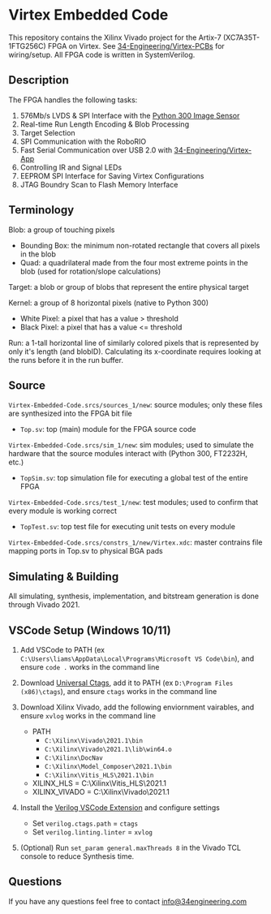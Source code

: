 # Virtex Embedded Code

This repository contains the Xilinx Vivado project for the Artix-7 (XC7A35T-1FTG256C) FPGA on Virtex. See [34-Engineering/Virtex-PCBs](https://github.com/34-Engineering/Virtex-PCBs) for wiring/setup. All FPGA code is written in SystemVerilog.

## Description

The FPGA handles the following tasks:

 1) 576Mb/s LVDS & SPI Interface with the [Python 300 Image Sensor](https://www.onsemi.com/pdf/datasheet/noip1sn1300a-d.pdf)
 2) Real-time Run Length Encoding & Blob Processing
 3) Target Selection
 4) SPI Communication with the RoboRIO
 5) Fast Serial Communication over USB 2.0 with [34-Engineering/Virtex-App](https://github.com/34-Engineering/Virtex-App)
 6) Controlling IR and Signal LEDs
 7) EEPROM SPI Interface for Saving Virtex Configurations
 8) JTAG Boundry Scan to Flash Memory Interface

## Terminology

Blob: a group of touching pixels

- Bounding Box: the minimum non-rotated rectangle that covers all pixels in the blob
- Quad: a quadrilateral made from the four most extreme points in the blob (used for rotation/slope calculations)

Target: a blob or group of blobs that represent the entire physical target

Kernel: a group of 8 horizontal pixels (native to Python 300)

- White Pixel: a pixel that has a value >  threshold
- Black Pixel: a pixel that has a value <= threshold

Run: a 1-tall horizontal line of similarly colored pixels that is represented by only it's length (and blobID). Calculating its x-coordinate requires looking at the runs before it in the run buffer.

## Source

`Virtex-Embedded-Code.srcs/sources_1/new`: source modules; only these files are synthesized into the FPGA bit file

- `Top.sv`: top (main) module for the FPGA source code

`Virtex-Embedded-Code.srcs/sim_1/new`: sim modules; used to simulate the hardware that the source modules interact with (Python 300, FT2232H, etc.)

- `TopSim.sv`: top simulation file for executing a global test of the entire FPGA

`Virtex-Embedded-Code.srcs/test_1/new`: test modules; used to confirm that every module is working correct

- `TopTest.sv`: top test file for executing unit tests on every module

`Virtex-Embedded-Code.srcs/constrs_1/new/Virtex.xdc`: master contrains file mapping ports in Top.sv to physical BGA pads

## Simulating & Building

All simulating, synthesis, implementation, and bitstream generation is done through Vivado 2021.

## VSCode Setup (Windows 10/11)

 1) Add VSCode to PATH (ex  `C:\Users\liams\AppData\Local\Programs\Microsoft VS Code\bin`), and ensure `code .` works in the command line

 2) Download [Universal Ctags](https://github.com/universal-ctags/ctags), add it to PATH (ex `D:\Program Files (x86)\ctags`), and ensure `ctags` works in the command line

 3) Download Xilinx Vivado, add the following enviornment vairables, and ensure `xvlog` works in the command line
    - PATH
      - `C:\Xilinx\Vivado\2021.1\bin`
      - `C:\Xilinx\Vivado\2021.1\lib\win64.o`
      - `C:\Xilinx\DocNav`
      - `C:\Xilinx\Model_Composer\2021.1\bin`
      - `C:\Xilinx\Vitis_HLS\2021.1\bin`
    - XILINX_HLS = C:\Xilinx\Vitis_HLS\2021.1
    - XILINX_VIVADO = C:\Xilinx\Vivado\2021.1

 4) Install the [Verilog VSCode Extension](https://marketplace.visualstudio.com/items?itemName=mshr-h.VerilogHDL) and configure settings
    - Set `verilog.ctags.path` = `ctags`
    - Set `verilog.linting.linter` = `xvlog`

 5) (Optional) Run `set_param general.maxThreads 8` in the Vivado TCL console to reduce Synthesis time.

## Questions

If you have any questions feel free to contact [info@34engineering.com](mailto:info@34engineering.com)
